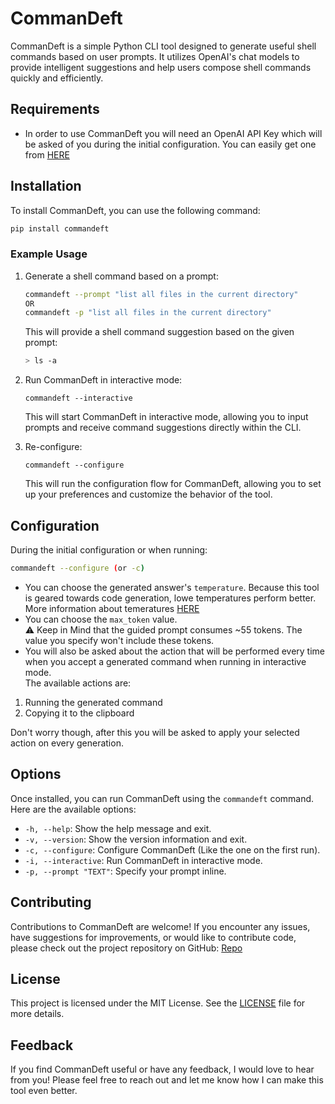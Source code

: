 # CommanDeft

CommanDeft is a simple Python CLI tool designed to generate useful shell commands based on user prompts. It utilizes OpenAI's chat models to provide intelligent suggestions and help users compose shell commands quickly and efficiently.

## Requirements

- In order to use CommanDeft you will need an OpenAI API Key which will be asked of you during the initial configuration.
  You can easily get one from [HERE](https://platform.openai.com/account/api-keys)

## Installation

To install CommanDeft, you can use the following command:

```sh
pip install commandeft
```


### Example Usage

1.  Generate a shell command based on a prompt:

    ```sh
    commandeft --prompt "list all files in the current directory"
    OR
    commandeft -p "list all files in the current directory"
    ```
    

    This will provide a shell command suggestion based on the given prompt:

    ```sh
    > ls -a
    ```


2.  Run CommanDeft in interactive mode:

    `commandeft --interactive`

    This will start CommanDeft in interactive mode, allowing you to input prompts and receive command suggestions directly within the CLI.

3.  Re-configure:

    `commandeft --configure`

    This will run the configuration flow for CommanDeft, allowing you to set up your preferences and customize the behavior of the tool.

## Configuration

During the initial configuration or when running:

```sh
commandeft --configure (or -c)
```

- You can choose the generated answer's `temperature`. Because this tool is geared towards code generation, lowe temperatures perform better.
  More information about temeratures [HERE](https://community.openai.com/t/cheat-sheet-mastering-temperature-and-top-p-in-chatgpt-api-a-few-tips-and-tricks-on-controlling-the-creativity-deterministic-output-of-prompt-responses/172683)
- You can choose the `max_token` value.  
  ⚠️ Keep in Mind that the guided prompt consumes ~55 tokens. The value you specify won't include these tokens.
- You will also be asked about the action that will be performed every time when you accept a generated command when running in interactive mode.  
  The available actions are:

1. Running the generated command
2. Copying it to the clipboard

Don't worry though, after this you will be asked to apply your selected action on every generation.

## Options

Once installed, you can run CommanDeft using the `commandeft` command. Here are the available options:

- `-h, --help`: Show the help message and exit.
- `-v, --version`: Show the version information and exit.
- `-c, --configure`: Configure CommanDeft (Like the one on the first run).
- `-i, --interactive`: Run CommanDeft in interactive mode.
- `-p, --prompt "TEXT"`: Specify your prompt inline.

## Contributing

Contributions to CommanDeft are welcome! If you encounter any issues, have suggestions for improvements, or would like to contribute code, please check out the project repository on GitHub: [Repo](https://https://github.com/Ferrum-Citadel/commandeft)

## License

This project is licensed under the MIT License. See the [LICENSE](https://github.com/Ferrum-Citadel/commandeft/blob/main/LICENSE) file for more details.

## Feedback

If you find CommanDeft useful or have any feedback, I would love to hear from you! Please feel free to reach out and let me know how I can make this tool even better.
